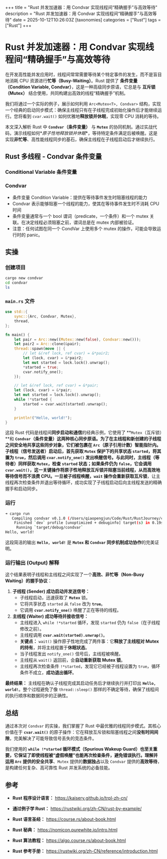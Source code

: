 +++
title = "Rust 并发加速器：用 Condvar 实现线程间“精确握手”与高效等待"
description = "Rust 并发加速器：用 Condvar 实现线程间“精确握手”与高效等待"
date = 2025-10-12T10:26:03Z
[taxonomies]
categories = ["Rust"]
tags = ["Rust"]
+++

<!-- more -->

# Rust 并发加速器：用 Condvar 实现线程间“精确握手”与高效等待

在开发高性能并发应用时，线程间常常需要等待某个特定事件的发生，而不是盲目地消耗 CPU 资源进行**忙等（Busy-Waiting）**。Rust 提供了 **条件变量（Condition Variable, Condvar）**，这是一种高级同步原语，它总是与 **互斥锁（Mutex）** 结合使用，共同构建出高效的线程“精确握手”机制。

我们将通过一个实际的例子，展示如何利用 `Arc<Mutex<T>, Condvar>` 结构，实现一个经典的启动同步模式：确保主线程只有在子线程完成初始化操作后才能继续运行。您将看到 `cvar.wait()` 如何优雅地**释放锁并休眠**，实现零 CPU 消耗的等待。

本文深入解析 Rust 中 **`Condvar`（条件变量）** 与 **`Mutex`** 的协同机制。通过实战代码，演示线程如何\**原子性地释放锁并休眠**，等待特定条件满足后被唤醒。这是实现**非忙等**、高性能线程同步的基石，确保主线程在子线程启动后才继续执行。

## Rust 多线程 - Condvar 条件变量

### Conditional Variable 条件变量

### Condvar

- 条件变量 Condition Variable：提供在等待事件发生时阻塞线程的能力
- Condvar 表示能够阻塞一个线程的能力，使其在等待事件发生时不消耗 CPU 时间
- 条件变量通常与一个 bool 谓词（predicate，一个条件）和一个 mutex 关联。在决定线程必须阻塞之前，谓词总是在 mutex 内部被验证。
- 注意：任何试图在同一个 CondVar 上使用多个 mutex 的操作，可能会导致运行时的 panic。

## 实操

### 创建项目

```bash
cargo new condvar
cd condvar
ls
```

### `main.rs` 文件

```rust
use std::{
    sync::{Arc, Condvar, Mutex},
    thread,
};

fn main() {
    let pair = Arc::new((Mutex::new(false), Condvar::new()));
    let pair2 = Arc::clone(&pair);
    thread::spawn(move || {
        // let &(ref lock, ref cvar) = &*pair2;
        let (lock, cvar) = &*pair2;
        let mut started = lock.lock().unwrap();
        *started = true;
        cvar.notify_one();
    });

    // let &(ref lock, ref cvar) = &*pair;
    let (lock, cvar) = &*pair;
    let mut started = lock.lock().unwrap();
    while !*started {
        started = cvar.wait(started).unwrap();
    }

    println!("Hello, world!");
}

```

这段 Rust 代码是线程间**同步启动和通信**的经典示例，它使用了 **`Mutex`（互斥锁）**和 **`Condvar`（条件变量）**这两种核心同步原语。为了在主线程和新创建的子线程之间安全地共享这些同步对象，它们被包裹在 **`Arc`（原子引用计数）**智能指针内。子线程（信号发送者）启动后，首先获取 `Mutex` 保护下的共享状态 `started`，将其置为 `true`，然后调用 `cvar.notify_one()` 发出唤醒信号。与此同时，主线程（等待者）同样获取 `Mutex`，检查 `started` 状态；如果条件仍为 `false`，它会调用 **`cvar.wait()`**，这一关键操作将**原子性地释放互斥锁并阻塞当前线程**，从而高效地等待信号而不浪费 CPU。一旦被子线程唤醒，`wait` 操作会重新**获取互斥锁**，让主线程再次检查条件并退出等待循环，成功实现了子线程启动后向主线程发送的精确握手和启动同步。

### 运行

```bash
➜ cargo run
   Compiling condvar v0.1.0 (/Users/qiaopengjun/Code/Rust/RustJourney/condvar)
    Finished `dev` profile [unoptimized + debuginfo] target(s) in 0.19s
     Running `target/debug/condvar`
Hello, world!
```

这段简洁的输出 **`Hello, world!`** 是 **`Mutex` 和 `Condvar` 同步机制成功协作**的完美证明。

### 运行输出 (Output) 解释

这个结果表明子线程和主线程之间实现了一个**高效、非忙等（Non-Busy Waiting）的握手协议**：

1. **子线程 (Sender) 成功启动并发送信号：**
   - 子线程启动，迅速获取了 **`Mutex`** 锁。
   - 它将共享状态 `started` 从 `false` 改为 **`true`**。
   - 它调用 **`cvar.notify_one()`** 唤醒了正在等待的线程。
2. **主线程 (Waiter) 成功等待并接收信号：**
   - 主线程进入 `while !*started` 循环，发现 `started` 仍为 `false`（在子线程修改之前）。
   - 主线程调用 **`cvar.wait(started).unwrap()`**。
   - **关键点：** `wait()` 操作原子性地完成了两件事：它**释放了主线程对 Mutex 的持有**，并将主线程置于**休眠状态**。
   - 当子线程发出 `notify_one()` 信号后，主线程被唤醒。
   - 主线程从 `wait()` 返回前，会**自动重新获取 Mutex 锁**。
   - 主线程再次检查条件 `!*started`，发现它已经被子线程设置为 `true`，循环条件不成立，**成功退出循环**。

**最终结果：** 主线程在确认子线程完成其启动任务后才继续执行并打印出 **`Hello, world!`**。整个过程避免了像 `thread::sleep()` 那样的不确定等待，确保了线程间的执行顺序和数据同步的正确性。

## 总结

通过本次对 `Condvar` 的实操，我们掌握了 Rust 中最优雅的线程同步模式。其核心价值在于 **`cvar.wait()`** 的原子操作：它在释放互斥锁和阻塞线程之间**没有时间间隙**，完美解决了可能导致信号丢失的竞态条件。

我们使用的 **`while !*started` 循环模式（Spurious Wakeup Guard）**也至关重要，它保证了即使线程被“虚假唤醒”也能再次检查条件，避免错误执行。理解并运用 `Arc` 提供的**安全共享**、`Mutex` 提供的**数据独占**以及 `Condvar` 提供的**高效等待**，是构建任何复杂、高可靠性 Rust 并发系统的必备技能。

## 参考

- **Rust 程序设计语言：** <https://kaisery.github.io/trpl-zh-cn/>

- **通过例子学 Rust：** <https://rustwiki.org/zh-CN/rust-by-example/>

- **Rust 语言圣经：** <https://course.rs/about-book.html>

- **Rust 秘典：** <https://nomicon.purewhite.io/intro.html>

- **Rust 算法教程：** <https://algo.course.rs/about-book.html>

- **Rust 参考手册：** <https://rustwiki.org/zh-CN/reference/introduction.html>
